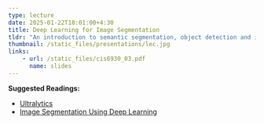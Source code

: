 ```yaml
---
type: lecture
date: 2025-01-22T18:01:00+4:30
title: Deep Learning for Image Segmentation
tldr: "An introduction to semantic segmentation, object detection and instance segmentation."
thumbnail: /static_files/presentations/lec.jpg
links:
    - url: /static_files/cis6930_03.pdf
      name: slides
---
```

**Suggested Readings:**
- [Ultralytics](https://docs.ultralytics.com/)
- [Image Segmentation Using Deep Learning](https://ieeexplore.ieee.org/abstract/document/9356353)
